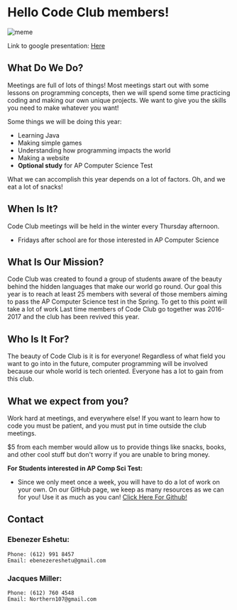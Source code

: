 # Hello Code Club members!

![meme](https://www.probytes.net/wp-content/uploads/2018/01/11-1.png)

Link to google presentation: [Here](https://docs.google.com/presentation/d/1GmxrUZL82n8Y6YifpY-E3NSlJASevBT3X4xDkeYuYuI/edit?usp=sharing)

## What Do We Do?
Meetings are full of lots of things! Most meetings start out with some lessons on programming concepts, then we will spend some time practicing coding and making our own unique projects. We want to give you the skills you need to make whatever you want!

Some things we will be doing this year:
- Learning Java
- Making simple games
- Understanding how programming impacts the world
- Making a website
- **Optional study** for AP Computer Science Test

What we can accomplish this year depends on a lot of factors.
Oh, and we eat a lot of snacks!

## When Is It?
Code Club meetings will be held in the winter every Thursday afternoon.
- Fridays after school are for those interested in AP Computer Science

## What Is Our Mission?
Code Club was created to found a group of students aware of the beauty behind the hidden languages that make our world go round. Our goal this year is to reach at least 25 members with several of those members aiming to pass the AP Computer Science test in the Spring. To get to this point will take a lot of work Last time members of Code Club go together was 2016-2017 and the club has been revived this year. 

## Who Is It For?
The beauty of Code Club is it is for everyone! Regardless of what field you want to go into in the future, computer programming will be involved because our whole world is tech oriented. Everyone has a lot to gain from this club.

## What we expect from you?
Work hard at meetings, and everywhere else! If you want to learn how to code you must be patient, and you must put in time outside the club meetings.

$5 from each member would allow us to provide things like snacks, books, and other cool stuff but don't worry if you are unable to bring money.  

**For Students interested in AP Comp Sci Test:**
- Since we only meet once a week, you will have to do a lot of work on your own. On our GitHub page, we keep as many resources as we can for you! Use it as much as you can! [Click Here For Github!]("https://github.com/NobleSpartan6/Code-Club")

## Contact
### Ebenezer Eshetu:
```
Phone: (612) 991 8457
Email: ebenezereshetu@gmail.com
```
### Jacques Miller:
```
Phone: (612) 760 4548
Email: Northern107@gmail.com

